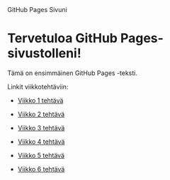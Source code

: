 <html>
<head>
    GitHub Pages Sivuni
</head>
<head>
    <link rel="stylesheet" type="text/css" href="styles.css">
</head>
<body>
    <h1>Tervetuloa GitHub Pages-sivustolleni!</h1>
    <p class="container">Tämä on ensimmäinen GitHub Pages -teksti.</p>


Linkit viikkotehtäviin:

- [Viikko 1 tehtävä](vko1.html)
  
- [Viikko 2 tehtävä](vko2.md)
  
- [Viikko 3 tehtävä](vko3.md)
  
- [Viikko 4 tehtävä](vko4.md)
  
- [Viikko 5 tehtävä](vko5.md)
  
- [Viikko 6 tehtävä](vko6.md)
</body>
</html>
